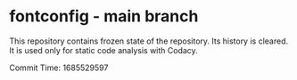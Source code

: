 # fontconfig - main branch

This repository contains frozen state of the repository.
Its history is cleared. It is used only for static code
analysis with Codacy.

Commit Time: 1685529597